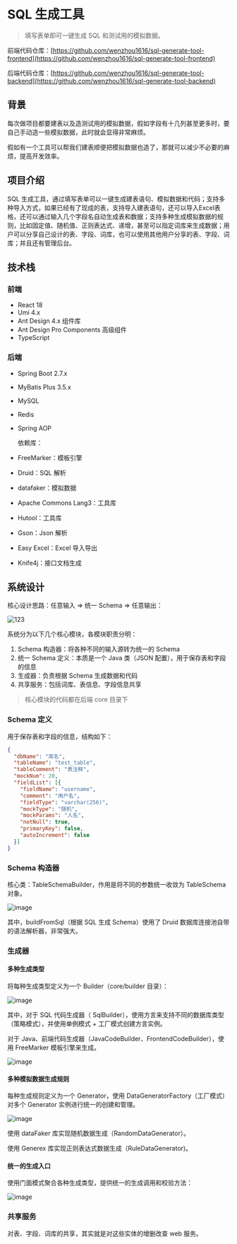 # SQL 生成工具

> 填写表单即可一键生成 SQL 和测试用的模拟数据。

前端代码仓库：[https://github.com/wenzhou1616/sql-generate-tool-frontend](https://github.com/wenzhou1616/sql-generate-tool-frontend)

后端代码仓库：[https://github.com/wenzhou1616/sql-generate-tool-backend](https://github.com/wenzhou1616/sql-generate-tool-backend)


## 背景

每次做项目都要建表以及造测试用的模拟数据，假如字段有十几列甚至更多时，要自己手动造一些模拟数据，此时就会显得非常麻烦。

假如有一个工具可以帮我们建表顺便把模拟数据也造了，那就可以减少不必要的麻烦，提高开发效率。

## 项目介绍

SQL 生成工具，通过填写表单可以一键生成建表语句、模拟数据和代码；支持多种导入方式，如果已经有了现成的表，支持导入建表语句，还可以导入Excel表格，还可以通过输入几个字段名自动生成表和数据；支持多种生成模拟数据的规则，比如固定值、随机值、正则表达式、递增，甚至可以指定词库来生成数据；用户可以分享自己设计的表、字段、词库，也可以使用其他用户分享的表、字段、词库；并且还有管理后台。

## 技术栈

### 前端

- React 18
- Umi 4.x
- Ant Design 4.x 组件库
- Ant Design Pro Components 高级组件
- TypeScript 

### 后端

- Spring Boot 2.7.x

- MyBatis Plus 3.5.x

- MySQL

- Redis

- Spring AOP

  依赖库：

- FreeMarker：模板引擎
- Druid：SQL 解析
- datafaker：模拟数据
- Apache Commons Lang3：工具库
- Hutool：工具库
- Gson：Json 解析
- Easy Excel：Excel 导入导出
- Knife4j：接口文档生成

## 系统设计

核心设计思路：任意输入 => 统一 Schema => 任意输出：

![123](https://github.com/wenzhou1616/sql-generate-tool-backend/assets/92576687/36f9e3d2-06ee-4ae2-89bc-0021f03871bf)


系统分为以下几个核心模块，各模块职责分明：

1. Schema 构造器：将各种不同的输入源转为统一的 Schema
2. 统一 Schema 定义：本质是一个 Java 类（JSON 配置），用于保存表和字段的信息
3. 生成器：负责根据 Schema 生成数据和代码
4. 共享服务：包括词库、表信息、字段信息共享

> 核心模块的代码都在后端 core 目录下

### Schema 定义

用于保存表和字段的信息，结构如下：

```json
{
  "dbName": "库名",
  "tableName": "test_table",
  "tableComment": "表注释",
  "mockNum": 20,
  "fieldList": [{
    "fieldName": "username",
    "comment": "用户名",
    "fieldType": "varchar(256)",
    "mockType": "随机",
    "mockParams": "人名",
    "notNull": true,
    "primaryKey": false,
    "autoIncrement": false
  }]
}
```

### Schema 构造器

核心类：TableSchemaBuilder，作用是将不同的参数统一收敛为 TableSchema 对象。

![image](https://github.com/wenzhou1616/sql-generate-tool-backend/assets/92576687/922c7301-06d1-4b06-8aeb-322ae9bf0d3d)

其中，buildFromSql（根据 SQL 生成 Schema）使用了 Druid 数据库连接池自带的语法解析器，非常强大。


### 生成器

#### 多种生成类型

将每种生成类型定义为一个 Builder（core/builder 目录）：

![image](https://github.com/wenzhou1616/sql-generate-tool-backend/assets/92576687/526294f8-d41e-4068-8407-6ddaa2a6c5d2)


其中，对于 SQL 代码生成器（ SqlBuilder），使用方言来支持不同的数据库类型（策略模式），并使用单例模式 + 工厂模式创建方言实例。

对于 Java、前端代码生成器（JavaCodeBuilder、FrontendCodeBuilder），使用 FreeMarker 模板引擎来生成。

![image](https://github.com/wenzhou1616/sql-generate-tool-backend/assets/92576687/6bb2f8a7-e787-4e90-acee-5042be69cfd4)




#### 多种模拟数据生成规则

每种生成规则定义为一个 Generator，使用 DataGeneratorFactory（工厂模式）对多个 Generator 实例进行统一的创建和管理。

![image](https://github.com/wenzhou1616/sql-generate-tool-backend/assets/92576687/e3107211-9d39-4372-bb1a-19789f194800)


使用 dataFaker 库实现随机数据生成（RandomDataGenerator）。

使用 Generex 库实现正则表达式数据生成（RuleDataGenerator)。




#### 统一的生成入口

使用门面模式聚合各种生成类型，提供统一的生成调用和校验方法：

![image](https://github.com/wenzhou1616/sql-generate-tool-backend/assets/92576687/f3c36063-7273-464a-8cc7-b9d9960e583b)


### 共享服务
对表、字段、词库的共享，其实就是对这些实体的增删改查 web 服务。






